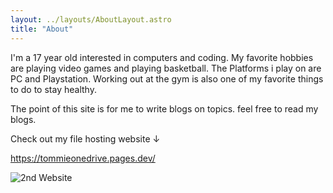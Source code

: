 ```yaml
---
layout: ../layouts/AboutLayout.astro
title: "About"
---
```

I'm a 17 year old interested in computers and coding. My favorite hobbies are playing video games and playing basketball. The Platforms i play on are PC and Playstation. Working out at the gym is also one of my favorite things to do to stay healthy. 

The point of this site is for me to write blogs on topics. feel free to read my blogs.

Check out my file hosting website ↓

https://tommieonedrive.pages.dev/

![2nd Website](@assets/images/2ndwebsite.PNG)

